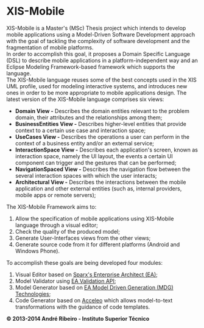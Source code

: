 XIS-Mobile
==========

XIS-Mobile is a Master's (MSc) Thesis project which intends to develop mobile applications using a Model-Driven Software Development approach with the goal of tackling the complexity of software development and the fragmentation of mobile platforms.  
	In order to accomplish this goal, it proposes a Domain Specific Language (DSL) to describe mobile applications in a platform-independent way and an Eclipse Modeling Framework-based framework which supports the language.  
The XIS-Mobile language reuses some of the best concepts used in the XIS UML profile, used for modeling interactive systems, and introduces new ones in order to be more appropriate to mobile applications design. The latest version of the XIS-Mobile language comprises six views:

- **Domain View -** Describes the domain entities relevant to the problem domain, their attributes and the relationships among them;
- **BusinessEntities View -** Describes higher-level entities that provide context to a certain use case and interaction space;
- **UseCases View -** Describes the operations a user can perform in the context of a business entity and/or an external service;
- **InteractionSpace View -** Describes each application's screen, known as interaction space, namely the UI layout, the events a certain UI component can trigger and the gestures that can be performed;
- **NavigationSpaced View -** Describes the navigation flow between the several interaction spaces with which the user interacts;
- **Architectural View -** Describes the interactions between the mobile application and other external entities (such as, internal providers, mobile apps or remote servers);

The XIS-Mobile Framework aims to:

1. Allow the specification of mobile applications using XIS-Mobile language through a visual editor;
2. Check the quality of the produced model;
3. Generate User-Interfaces views from the other views;
4. Generate source code from it for different platforms (Android and Windows Phone).

To accomplish these goals are being developed four modules:

1. Visual Editor based on [Sparx's Enterprise Architect (EA)](http://www.sparxsystems.com);
2. Model Validator using  [EA Validation API](http://www.sparxsystems.com/enterprise_architect_user_guide/10/automation_and_scripting/model_validation_example.html);
3. Model Generator based on [EA Model Driven Generation (MDG) Technologies](http://www.sparxsystems.com/enterprise_architect_user_guide/9.2/standard_uml_models/mdgtechnologies.html);
4. Code Generator based on [Acceleo](http://www.eclipse.org/acceleo) which allows model-to-text transformations with the guidance of code templates.

**© 2013-2014 André Ribeiro - Instituto Superior Técnico**